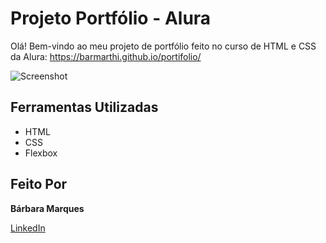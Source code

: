 # Projeto Portfólio - Alura

Olá! Bem-vindo ao meu projeto de portfólio feito no curso de HTML e CSS da Alura: https://barmarthi.github.io/portifolio/

![Screenshot](https://github.com/user-attachments/assets/962537ad-56cb-4e49-aaac-f7eb02ff7bb3)

## Ferramentas Utilizadas

- HTML
- CSS
- Flexbox

## Feito Por

**Bárbara Marques**

[LinkedIn](https://www.linkedin.com/in/barbarathimoteo/)
